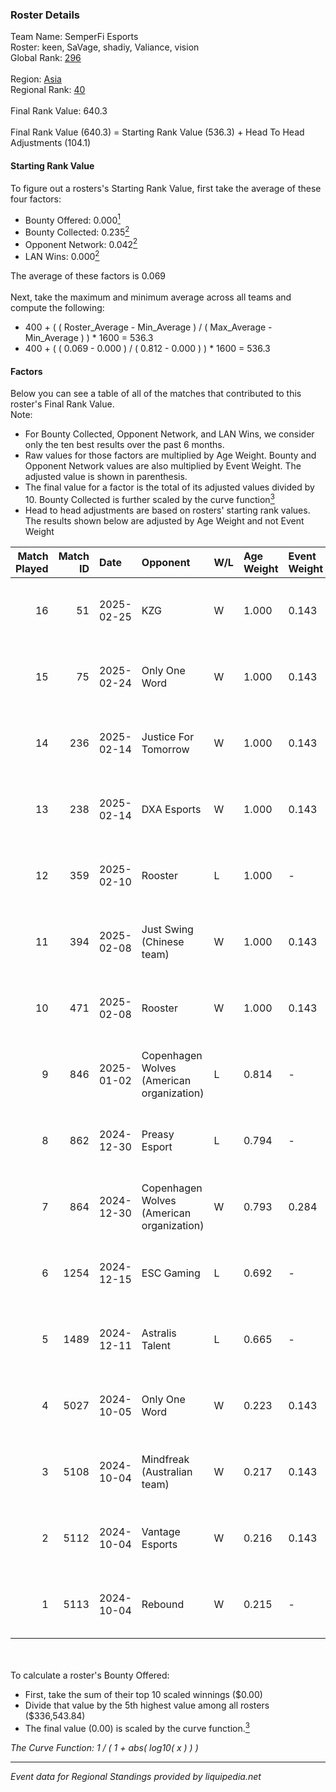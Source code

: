 ### Roster Details<br />
Team Name: SemperFi Esports<br />
Roster: keen, SaVage, shadiy, Valiance, vision<br />
Global Rank: [296](../../standings_global_2025_03_01.md)<br />
<br />
Region: [Asia]( ../../standings_asia_2025_03_01.md)<br />
Regional Rank: [40]( ../../standings_asia_2025_03_01.md)<br />
<br />
Final Rank Value:  640.3<br />
<br />
Final Rank Value (640.3) = Starting Rank Value (536.3) + Head To Head Adjustments (104.1)<br />

#### Starting Rank Value<br />
To figure out a rosters's Starting Rank Value, first take the average of these four factors:<br />
- Bounty Offered: 0.000[<sup>1</sup>](#table2)
- Bounty Collected: 0.235[<sup>2</sup>](#table1)
- Opponent Network: 0.042[<sup>2</sup>](#table1)
- LAN Wins: 0.000[<sup>2</sup>](#table1)

The average of these factors is 0.069<br />
<br />
Next, take the maximum and minimum average across all teams and compute the following:<br />
- 400 + ( ( Roster_Average - Min_Average ) / ( Max_Average - Min_Average ) ) * 1600 = 536.3
- 400 + ( ( 0.069 - 0.000 ) / ( 0.812 - 0.000 ) ) * 1600 = 536.3


#### Factors<br />
Below you can see a table of all of the matches that contributed to this roster's Final Rank Value.<br />
Note:<br />

- For Bounty Collected, Opponent Network, and LAN Wins, we consider only the ten best results over the past 6 months.
- Raw values for those factors are multiplied by Age Weight. Bounty and Opponent Network values are also multiplied by Event Weight. The adjusted value is shown in parenthesis.
- The final value for a factor is the total of its adjusted values divided by 10. Bounty Collected is further scaled by the curve function[<sup>3</sup>](#curveFunction)
- Head to head adjustments are based on rosters' starting rank values. The results shown below are adjusted by Age Weight and not Event Weight
<span id="table1"></span><br />


| Match Played | Match ID | Date       | Opponent                                  | W/L | Age Weight | Event Weight | Bounty Collected | Opponent Network | LAN Wins  | H2H Adj. | Roster                                 |
| -: | -: | :- | :- | :- | :- | :- | :- | :- | :- | -: | :- |
|           16 |       51 | 2025-02-25 | KZG                                       | W   | 1.000      | 0.143        | 0.001 (0.000)    | 0.078 (0.011)    | 0 (0.000) |    13.04 | keen, SaVage, shadiy, Valiance, vision |
|           15 |       75 | 2025-02-24 | Only One Word                             | W   | 1.000      | 0.143        | 0.001 (0.000)    | 0.210 (0.030)    | 0 (0.000) |    14.67 | keen, SaVage, shadiy, Valiance, vision |
|           14 |      236 | 2025-02-14 | Justice For Tomorrow                      | W   | 1.000      | 0.143        | 0.001 (0.000)    | 0.212 (0.030)    | 0 (0.000) |    17.91 | keen, SaVage, shadiy, Valiance, vision |
|           13 |      238 | 2025-02-14 | DXA Esports                               | W   | 1.000      | 0.143        | 0.000 (0.000)    | 0.030 (0.004)    | 0 (0.000) |    15.79 | keen, SaVage, shadiy, Valiance, vision |
|           12 |      359 | 2025-02-10 | Rooster                                   | L   | 1.000      | -            | -                | -                | -         |   -11.51 | keen, SaVage, shadiy, Valiance, vision |
|           11 |      394 | 2025-02-08 | Just Swing (Chinese team)                 | W   | 1.000      | 0.143        | 0.005 (0.001)    | 0.425 (0.061)    | 0 (0.000) |    20.08 | keen, SaVage, shadiy, Valiance, vision |
|           10 |      471 | 2025-02-08 | Rooster                                   | W   | 1.000      | 0.143        | 0.005 (0.001)    | 0.243 (0.035)    | 0 (0.000) |    20.32 | keen, SaVage, shadiy, Valiance, vision |
|            9 |      846 | 2025-01-02 | Copenhagen Wolves (American organization) | L   | 0.814      | -            | -                | -                | -         |    -3.42 | keen, SaVage, shadiy, Valiance, vision |
|            8 |      862 | 2024-12-30 | Preasy Esport                             | L   | 0.794      | -            | -                | -                | -         |    -6.27 | keen, SaVage, shadiy, Valiance, vision |
|            7 |      864 | 2024-12-30 | Copenhagen Wolves (American organization) | W   | 0.793      | 0.284        | 0.016 (0.004)    | 1.000 (0.225)    | 0 (0.000) |    21.85 | keen, SaVage, shadiy, Valiance, vision |
|            6 |     1254 | 2024-12-15 | ESC Gaming                                | L   | 0.692      | -            | -                | -                | -         |   -10.99 | keen, SaVage, shadiy, Valiance, vision |
|            5 |     1489 | 2024-12-11 | Astralis Talent                           | L   | 0.665      | -            | -                | -                | -         |    -4.63 | keen, SaVage, shadiy, Valiance, vision |
|            4 |     5027 | 2024-10-05 | Only One Word                             | W   | 0.223      | 0.143        | 0.001 (0.000)    | 0.210 (0.007)    | 0 (0.000) |     4.37 | keen, SaVage, shadiy, Valiance, vision |
|            3 |     5108 | 2024-10-04 | Mindfreak (Australian team)               | W   | 0.217      | 0.143        | 0.002 (0.000)    | 0.090 (0.003)    | 0 (0.000) |     4.68 | keen, SaVage, shadiy, Valiance, vision |
|            2 |     5112 | 2024-10-04 | Vantage Esports                           | W   | 0.216      | 0.143        | 0.003 (0.000)    | 0.319 (0.010)    | 0 (0.000) |     4.41 | keen, SaVage, shadiy, Valiance, vision |
|            1 |     5113 | 2024-10-04 | Rebound                                   | W   | 0.215      | -            | -                | -                | -         |     3.77 | keen, SaVage, shadiy, Valiance, vision |

<br />
<span id="table2"></span><br />
To calculate a roster's Bounty Offered:<br />

- First, take the sum of their top 10 scaled winnings ($0.00)
- Divide that value by the 5th highest value among all rosters ($336,543.84)
- The final value (0.00) is scaled by the curve function.[<sup>3</sup>](#curveFunction)

<span id="curveFunction"></span>_The Curve Function: 1 / ( 1 + abs( log10( x ) ) )_<br />

---
_Event data for Regional Standings provided by liquipedia.net_<br />
